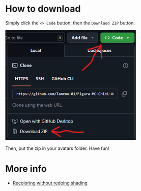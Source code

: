 # How to download

Simply click the `<> Code` button, then the `Downlaod ZIP` button.

![A screenshot showing the instructions above.](/docs/download_instructions.png)

Then, put the zip in your avatars folder. Have fun!

# More info

- [Recoloring without redoing shading](/docs/auto_shading.md)
